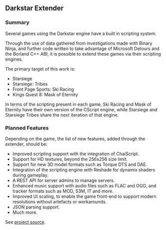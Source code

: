 ## Darkstar Extender

### Summary
Several games using the Darkstar engine have a built in scripting system.

Through the use of data gathered from investigations made with Binary Ninja, and further code written to take advantage of Microsoft Detours and the Borland C++ ABI, it is possible to extend these games via their scripting engines.

The primary target of this work is:
* Starsiege
* Starsiege: Tribes
* Front Page Sports: Ski Racing
* Kings Quest 8: Mask of Eternity

In terms of the scripting present in each game, Ski Racing and Mask of Eternity have their own version of the CScript engine, while Starsiege and Starsiege Tribes share the next iteration of that engine.

### Planned Features
Depending on the game, the list of new features, added through the extender, should be:

* Improved scripting support with the integration of ChaiScript.
* Support for HD textures, beyond the 256x256 size limit.
* Support for new 3D model formats such as Torque DTS and DAE.
* Integration of the scripting engine with Reshade for dynamix shaders during gameplay.
* A REST API for server admins to manage servers.
* Enhanced music support with audio files such as FLAC and OGG, and tracker formats such as MOD, S3M, IT and more.
* Improved UI scaling, to enable the game front-end to support modern resolutions without artefacts or workarounds.
* JSON parsing support.
* Much more.

See [project source](https://github.com/open-siege/open-siege).